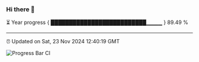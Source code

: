 ### Hi there 👋

⏳ Year progress { ██████████████████████████▁▁▁▁ } 89.49 %

---

⏰ Updated on Sat, 23 Nov 2024 12:40:19 GMT

![Progress Bar CI](https://github.com/ZhaoGui/ZhaoGui/workflows/Progress%20Bar%20CI/badge.svg)
